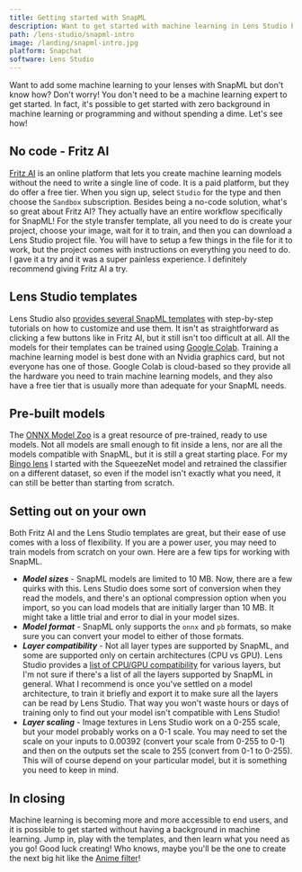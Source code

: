 ```yaml
---
title: Getting started with SnapML
description: Want to get started with machine learning in Lens Studio but don't know how? SnapML is still pretty new, but there are some awesome resources you can use to get started.
path: /lens-studio/snapml-intro
image: /landing/snapml-intro.jpg
platform: Snapchat
software: Lens Studio
---
```


Want to add some machine learning to your lenses with SnapML but don't know how? Don't worry! You don't need to be a machine learning expert to get started. In fact, it's possible to get started with zero background in machine learning or programming and without spending a dime. Let's see how!

## No code - Fritz AI

[Fritz AI](https://www.fritz.ai/) is an online platform that lets you create machine learning models without the need to write a single line of code. It is a paid platform, but they do offer a free tier. When you sign up, select `Studio` for the type and then choose the `Sandbox` subscription. Besides being a no-code solution, what's so great about Fritz AI? They actually have an entire workflow specifically for SnapML! For the style transfer template, all you need to do is create your project, choose your image, wait for it to train, and then you can download a Lens Studio project file. You will have to setup a few things in the file for it to work, but the project comes with instructions on everything you need to do. I gave it a try and it was a super painless experience. I definitely recommend giving Fritz AI a try.

## Lens Studio templates

Lens Studio also [provides several SnapML templates](https://lensstudio.snapchat.com/guides/machine-learning/lens-templates/) with step-by-step tutorials on how to customize and use them. It isn't as straightforward as clicking a few buttons like in Fritz AI, but it still isn't too difficult at all. All the models for their templates can be trained using [Google Colab](https://colab.research.google.com/). Training a machine learning model is best done with an Nvidia graphics card, but not everyone has one of those. Google Colab is cloud-based so they provide all the hardware you need to train machine learning models, and they also have a free tier that is usually more than adequate for your SnapML needs.

## Pre-built models

The [ONNX Model Zoo](https://github.com/onnx/models) is a great resource of pre-trained, ready to use models. Not all models are small enough to fit inside a lens, nor are all the models compatible with SnapML, but it is still a great starting place. For my [Bingo lens](https://www.snapchat.com/unlock/?type=SNAPCODE&uuid=5e432fc7161d483aa833294bcb6dfa25&metadata=01) I started with the SqueezeNet model and retrained the classifier on a different dataset, so even if the model isn't exactly what you need, it can still be better than starting from scratch.

## Setting out on your own

Both Fritz AI and the Lens Studio templates are great, but their ease of use comes with a loss of flexibility. If you are a power user, you may need to train models from scratch on your own. Here are a few tips for working with SnapML.

- **_Model sizes_** - SnapML models are limited to 10 MB. Now, there are a few quirks with this. Lens Studio does some sort of conversion when they read the models, and there's an optional compression option when you import, so you can load models that are initially larger than 10 MB. It might take a little trial and error to dial in your model sizes.
- **_Model format_** - SnapML only supports the `onnx` and `pb` formats, so make sure you can convert your model to either of those formats.
- **_Layer compatibility_** - Not all layer types are supported by SnapML, and some are supported only on certain architectures (CPU vs GPU). Lens Studio provides a [list of CPU/GPU compatibility](https://lensstudio.snapchat.com/guides/machine-learning/compatibility/) for various layers, but I'm not sure if there's a list of all the layers supported by SnapML in general. What I recommend is once you've settled on a model architecture, to train it briefly and export it to make sure all the layers can be read by Lens Studio. That way you won't waste hours or days of training only to find out your model isn't compatible with Lens Studio!
- **_Layer scaling_** - Image textures in Lens Studio work on a 0-255 scale, but your model probably works on a 0-1 scale. You may need to set the scale on your inputs to 0.00392 (convert your scale from 0-255 to 0-1) and then on the outputs set the scale to 255 (convert from 0-1 to 0-255). This will of course depend on your particular model, but it is something you need to keep in mind.

## In closing

Machine learning is becoming more and more accessible to end users, and it is possible to get started without having a background in machine learning. Jump in, play with the templates, and then learn what you need as you go! Good luck creating! Who knows, maybe you'll be the one to create the next big hit like the [Anime filter](https://www.theverge.com/2020/10/20/21525427/snapchat-earnings-q3-2020-anime-lens-3-billion-uses)!
